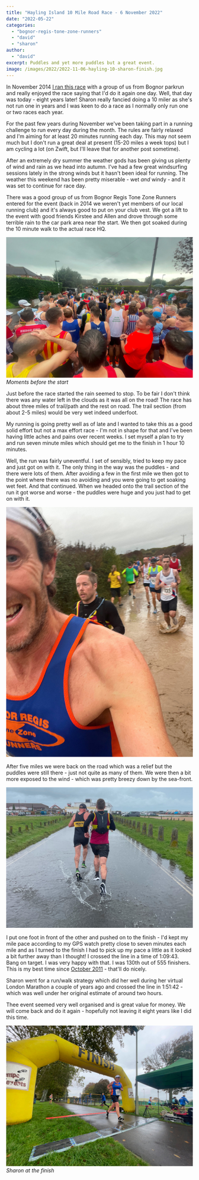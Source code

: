 ```yaml
---
title: "Hayling Island 10 Mile Road Race - 6 November 2022"
date: "2022-05-22"
categories: 
  - "bognor-regis-tone-zone-runners"
  - "david"
  - "sharon"
author: 
  - "david"
excerpt: Puddles and yet more puddles but a great event.
image: /images/2022/2022-11-06-hayling-10-sharon-finish.jpg
---
```


In November 2014 [I ran this race](/2014/11/hayling-island-10-mile-road-race-30-november-2014) with a group of us from Bognor parkrun and really enjoyed the race saying that I'd do it again one day.  Well, that day was today - eight years later!  Sharon really fancied doing a 10 miler as she's not run one in years and I was keen to do a race as I normally only run one or two races each year.

For the past few years during November we've been taking part in a running challenge to run every day during the month.  The rules are fairly relaxed and I'm aiming for at least 20 minutes running each day.  This may not seem much but I don't run a great deal at present (15-20 miles a week tops) but I am cycling a lot (on Zwift, but I'll leave that for another post sometime).

After an extremely dry summer the weather gods has been giving us plenty of wind and rain as we head into autumn.  I've had a few great windsurfing sessions lately in the strong winds but it hasn't been ideal for running.  The weather this weekend has been pretty miserable - wet *and* windy - and it was set to continue for race day.

There was a good group of us from Bognor Regis Tone Zone Runners entered for the event (back in 2014 we weren't yet members of our local running club) and it's always good to put on your club vest.  We got a lift to the event with good friends Kirstee and Allen and drove through some terrible rain to the car park area near the start.  We then got soaked during the 10 minute walk to the actual race HQ.

![Moments before the start](/images/2022/2022-11-06-hayling-10-start.jpg) 
*Moments before the start*

Just before the race started the rain seemed to stop.  To be fair I don't think there was any water left in the clouds as it was all on the road!  The race has about three miles of trail/path and the rest on road.  The trail section (from about 2-5 miles) would be very wet indeed underfoot.

My running is going pretty well as of late and I wanted to take this as a good solid effort but not a max effort race - I'm not in shape for that and I've been having little aches and pains over recent weeks.  I set myself a plan to try and run seven minute miles which should get me to the finish in 1 hour 10 minutes.

Well, the run was fairly uneventful.  I set of sensibly, tried to keep my pace and just got on with it.  The only thing in the way was the puddles - and there were lots of them.  After avoiding a few in the first mile we then got to the point where there was no avoiding and you were going to get soaking wet feet.  And that continued.  When we headed onto the trail section of the run it got worse and worse - the puddles were huge and you just had to get on with it.

![Trail puddles](/images/2022/2022-11-06-hayling-10-trail.jpg) 

After five miles we were back on the road which was a relief but the puddles were still there - just not quite as many of them.  We were then a bit more exposed to the wind - which was pretty breezy down by the sea-front.

![Road puddles](/images/2022/2022-11-06-hayling-10-road.jpg) 

I put one foot in front of the other and pushed on to the finish - I'd kept my mile pace according to my GPS watch pretty close to seven minutes each mile and as I turned to the finish I had to pick up my pace a little as it looked a bit further away than I thought!  I crossed the line in a time of 1:09:43.  Bang on target.  I was very happy with that.  I was 130th out of 555 finishers.  This is my best time since [October 2011](/2011/10/cabbage-patch-10-16-october-2011/) - that'll do nicely.

Sharon went for a run/walk strategy which did her well during her virtual London Marathon a couple of years ago and crossed the line in 1:51:42 - which was well under her original estimate of around two hours.

Thee event seemed very well organised and is great value for money.  We will come back and do it again - hopefully not leaving it eight years like I did this time.

![Sharon at the finish](/images/2022/2022-11-06-hayling-10-sharon-finish.jpg) 
*Sharon at the finish*

